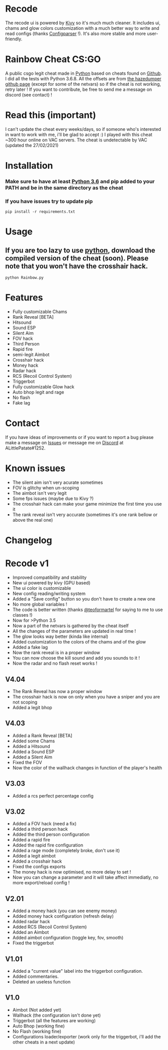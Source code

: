 # Recode
The recode ui is powered by [Kivy](https://kivy.org/doc/stable/api-kivy.modules.html) so it's much much cleaner.
It includes ui, chams and glow colors customization with a much better way to write and read configs (thanks [Configparser](https://docs.python.org/3/library/configparser.html) !).
It's also more stable and more user-friendly.

# Rainbow Cheat CS:GO
A public csgo legit cheat made in [Python](https://www.python.org/) based on cheats found on [Github](https://github.com).
I did all the tests with Python 3.6.8.
All the offsets are from [the hazedumper github page](https://github.com/frk1/hazedumper) (except for some of the netvars) so if the cheat is not working, retry later !
If you want to contribute, be free to send me a message on discord (see contact) !

# Read this (important)
I can't update the cheat every weeks/days, so if someone who's interested in want to work with me, i'll be glad to accept :)
I played with this cheat ~300 hour online on VAC servers.
The cheat is undetectable by VAC (updated the 27/02/2021)

# Installation
### Make sure to have at least [Python 3.6](https://www.python.org/downloads/release/python-360/) and pip added to your PATH and be in the same directory as the cheat
### If you have issues try to update pip
```
pip install -r requirements.txt
```

# Usage
## If you are too lazy to use [python](https://www.python.org/downloads/release/python-360/), download the compiled version of the cheat (soon). Please note that you won't have the crosshair hack.
```
python Rainbow.py
```

# Features
* Fully customizable Chams
* Rank Reveal [BETA]
* Hitsound
* Sound ESP
* Silent Aim
* FOV hack
* Third Person
* Rapid fire
* semi-legit Aimbot
* Crosshair hack
* Money hack
* Radar hack
* RCS (Recoil Control System)
* Triggerbot
* Fully customizable Glow hack
* Auto bhop legit and rage
* No flash
* Fake lag

# Contact
If you have ideas of improvements or if you want to report a bug please make a message on [Issues](https://github.com/ALittlePatate/Rainbow-v2/issues) or message me on [Discord](https://discord.com/) at ALittlePatate#1252.

# Known issues
* The silent aim isn't very acurate sometimes
* FOV is glitchy when un-scoping
* The aimbot isn't very legit
* Some fps issues (maybe due to Kivy ?)
* The crosshair hack can make your game minimize the first time you use it
* The rank reveal isn't very accurate (sometimes it's one rank bellow or above the real one)

# Changelog

# Recode v1
* Improved compatibility and stability
* New ui powered by kivy (GPU based)
* The ui color is customizable
* New config reading/writing system
* Added a "Save config" button so you don't have to create a new one
* No more global variables !
* The code is better written (thanks [@teoformartel](https://github.com/teoformartel) for saying to me to use classes !)
* Now for >Python 3.5
* Now a part of the netvars is gathered by the cheat itself
* All the changes of the parameters are updated in real time !
* The glow looks way better (kinda like internal)
* Added customization to the colors of the chams and of the glow
* Added a fake lag
* Now the rank reveal is in a proper window
* You can now choose the kill sound and add you sounds to it !
* Now the radar and no flash reset works !



## V4.04
* The Rank Reveal has now a proper window
* The crosshair hack is now on only when you have a sniper and you are not scoping
* Added a legit bhop

## V4.03
* Added a Rank Reveal [BETA]
* Added some Chams
* Added a Hitsound
* Added a Sound ESP
* Added a Silent Aim
* Fixed the FOV
* Now the color of the wallhack changes in function of the player's health

## V3.03
* Added a rcs perfect percentage config

## V3.02
* Added a FOV hack (need a fix)
* Added a third person hack
* Added the third person configuration
* Added a rapid fire
* Added the rapid fire configuration
* Added a rage mode (completely broke, don't use it)
* Added a legit aimbot
* Added a crosshair hack
* Fixed the configs exports
* The money hack is now optimised, no more delay to set !
* Now you can change a parameter and it will take affect immediatly, no more export/reload config !

## V2.01
* Added a money hack (you can see enemy money)
* Added money hack configuration (refresh delay)
* Added radar hack
* Added RCS (Recoil Control System)
* Added an Aimbot
* Added aimbot configuration (toggle key, fov, smooth)
* Fixed the triggerbot

## V1.01
* Added a "current value" label into the triggerbot configuration.
* Added commentaries.
* Deleted an useless function

## V1.0
* Aimbot (Not added yet)
* Wallhack (the configuration isn't done yet)
* Triggerbot (all the features are working)
* Auto Bhop (working fine)
* No Flash (working fine)
* Configurations loader/exporter (work only for the triggerbot, i'll add the other cheats in a next update)
